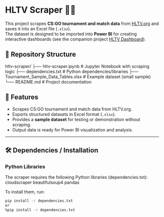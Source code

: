 # HLTV Scraper 🕵️‍♂️

This project scrapes **CS:GO tournament and match data** from [HLTV.org](https://www.hltv.org/) and saves it into an Excel file (`.xlsx`).  
The dataset is designed to be imported into **Power BI** for creating interactive dashboards (see the companion project [HLTV Dashboard](https://github.com/YOUR_USERNAME/hltv-dashboard)).

## 📂 Repository Structure

hltv-scraper/
├── hltv-scraper.ipynb # Jupyter Notebook with scraping logic
├── dependencies.txt # Python dependencies/libraries
├── Tournament_Sample_Data_Tables.xlsx # Example dataset (small sample)
└── README.md # Project documentation

## 🚀 Features
- Scrapes CS:GO tournament and match data from HLTV.org.  
- Exports structured datasets in Excel format (`.xlsx`).  
- Provides a **sample dataset** for testing or demonstration without scraping.  
- Output data is ready for Power BI visualization and analysis.  

---

## 🛠️ Dependencies / Installation

### Python Libraries
The scraper requires the following Python libraries (dependencies.txt):
cloudscraper
beautifulsoup4
pandas

To install them, run:

```bash
pip install -r dependencies.txt
or
%pip install -r dependencies.txt
